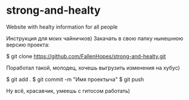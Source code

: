 # strong-and-healty
Website with healty information for all people


Инструкция для моих чайничков)
Закачать в свою папку нынешнюю версию проекта:

   $ git clone https://github.com/FallenHopes/strong-and-healty.git

Поработал такой, молодец, хочешь выгрузить изменения на хубус)

   $ git add .
   $ git commit -m "Имя проектыча"
   $ git push

Ну всё, красавчик, умеешь с гитосом работать)